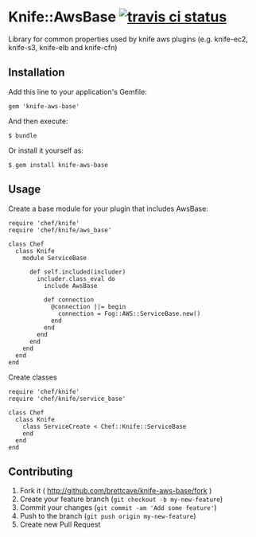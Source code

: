 # Knife::AwsBase     [![travis ci status](https://travis-ci.org/brettcave/knife-aws-base.svg?branch=master)](https://travis-ci.org/brettcave/knife-aws-base)

Library for common properties used by knife aws plugins (e.g. knife-ec2, knife-s3, knife-elb and knife-cfn)

## Installation

Add this line to your application's Gemfile:

    gem 'knife-aws-base'

And then execute:

    $ bundle

Or install it yourself as:

    $ gem install knife-aws-base

## Usage

Create a base module for your plugin that includes AwsBase:

    require 'chef/knife'
    require 'chef/knife/aws_base'

    class Chef
      class Knife
        module ServiceBase

          def self.included(includer)
            includer.class_eval do
              include AwsBase

              def connection
                @connection ||= begin
                  connection = Fog::AWS::ServiceBase.new()
                end
              end
            end
          end
        end
      end
    end

Create classes

    require 'chef/knife'
    require 'chef/knife/service_base'

    class Chef
      class Knife
        class ServiceCreate < Chef::Knife::ServiceBase
        end
      end
    end



## Contributing

1. Fork it ( http://github.com/brettcave/knife-aws-base/fork )
2. Create your feature branch (`git checkout -b my-new-feature`)
3. Commit your changes (`git commit -am 'Add some feature'`)
4. Push to the branch (`git push origin my-new-feature`)
5. Create new Pull Request
